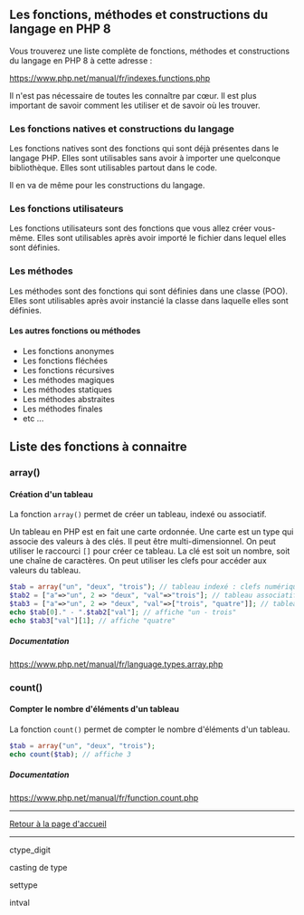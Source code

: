 ## Les fonctions, méthodes et constructions du langage en PHP 8


Vous trouverez une liste complète de fonctions, méthodes et constructions du langage en PHP 8 à cette adresse :

https://www.php.net/manual/fr/indexes.functions.php

Il n'est pas nécessaire de toutes les connaître par cœur. Il est plus important de savoir comment les utiliser et de savoir où les trouver.

### Les fonctions natives et constructions du langage

Les fonctions natives sont des fonctions qui sont déjà présentes dans le langage PHP. Elles sont utilisables sans avoir à importer une quelconque bibliothèque. Elles sont utilisables partout dans le code.

Il en va de même pour les constructions du langage.

### Les fonctions utilisateurs

Les fonctions utilisateurs sont des fonctions que vous allez créer vous-même. Elles sont utilisables après avoir importé le fichier dans lequel elles sont définies.

### Les méthodes

Les méthodes sont des fonctions qui sont définies dans une classe (POO). Elles sont utilisables après avoir instancié la classe dans laquelle elles sont définies.

#### Les autres fonctions ou méthodes

- Les fonctions anonymes
- Les fonctions fléchées
- Les fonctions récursives
- Les méthodes magiques
- Les méthodes statiques
- Les méthodes abstraites
- Les méthodes finales
- etc ...



## Liste des fonctions à connaitre

### array()
#### Création d'un tableau

La fonction `array()` permet de créer un tableau, indexé ou associatif.

Un tableau en PHP est en fait une carte ordonnée. Une carte est un type qui associe des valeurs à des clés.
Il peut être multi-dimensionnel. On peut utiliser le raccourci `[]` pour créer ce tableau. La clé est soit un nombre, soit une chaîne de caractères. On peut utiliser les clefs pour accéder aux valeurs du tableau.

```php
$tab = array("un", "deux", "trois"); // tableau indexé : clefs numériques (0, 1, 2)
$tab2 = ["a"=>"un", 2 => "deux", "val"=>"trois"]; // tableau associatif
$tab3 = ["a"=>"un", 2 => "deux", "val"=>["trois", "quatre"]]; // tableau multi-dimensionnel
echo $tab[0]." - ".$tab2["val"]; // affiche "un - trois"
echo $tab3["val"][1]; // affiche "quatre"
```

##### Documentation
https://www.php.net/manual/fr/language.types.array.php

### count()
#### Compter le nombre d'éléments d'un tableau

La fonction `count()` permet de compter le nombre d'éléments d'un tableau.

```php
$tab = array("un", "deux", "trois");
echo count($tab); // affiche 3
```

##### Documentation
https://www.php.net/manual/fr/function.count.php


---

[Retour à la page d'accueil](../../../#menu-de-navigation)

---



ctype_digit

casting de type 

settype 

intval


